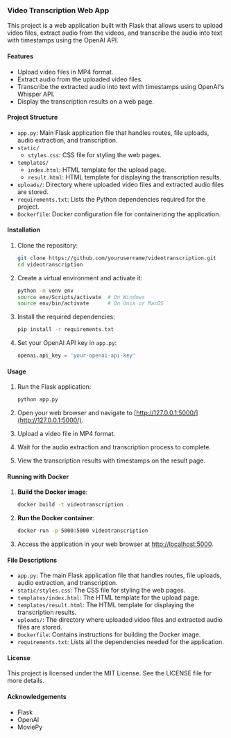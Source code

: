 ### Video Transcription Web App

This project is a web application built with Flask that allows users to upload video files, extract audio from the videos, and transcribe the audio into text with timestamps using the OpenAI API.

#### Features

- Upload video files in MP4 format.
- Extract audio from the uploaded video files.
- Transcribe the extracted audio into text with timestamps using OpenAI's Whisper API.
- Display the transcription results on a web page.

#### Project Structure

- `app.py`: Main Flask application file that handles routes, file uploads, audio extraction, and transcription.
- `static/`
  - `styles.css`: CSS file for styling the web pages.
- `templates/`
  - `index.html`: HTML template for the upload page.
  - `result.html`: HTML template for displaying the transcription results.
- `uploads/`: Directory where uploaded video files and extracted audio files are stored.
- `requirements.txt`: Lists the Python dependencies required for the project.
- `Dockerfile`: Docker configuration file for containerizing the application.

#### Installation

1. Clone the repository:

   ```bash
   git clone https://github.com/yourusername/videotranscription.git
   cd videotranscription
   ```

2. Create a virtual environment and activate it:

   ```bash
   python -m venv env
   source env/Scripts/activate  # On Windows
   source env/bin/activate      # On Unix or MacOS
   ```

3. Install the required dependencies:

   ```bash
   pip install -r requirements.txt
   ```

4. Set your OpenAI API key in `app.py`:

   ```python
   openai.api_key = 'your-openai-api-key'
   ```

#### Usage

1. Run the Flask application:

   ```bash
   python app.py
   ```

2. Open your web browser and navigate to [http://127.0.0.1:5000/](http://127.0.0.1:5000/).

3. Upload a video file in MP4 format.

4. Wait for the audio extraction and transcription process to complete.

5. View the transcription results with timestamps on the result page.

#### Running with Docker

1. **Build the Docker image**:

   ```bash
   docker build -t videotranscription .
   ```

2. **Run the Docker container**:

   ```bash
   docker run -p 5000:5000 videotranscription
   ```

3. Access the application in your web browser at [http://localhost:5000](http://localhost:5000).

#### File Descriptions

- `app.py`: The main Flask application file that handles routes, file uploads, audio extraction, and transcription.
- `static/styles.css`: The CSS file for styling the web pages.
- `templates/index.html`: The HTML template for the upload page.
- `templates/result.html`: The HTML template for displaying the transcription results.
- `uploads/`: The directory where uploaded video files and extracted audio files are stored.
- `Dockerfile`: Contains instructions for building the Docker image.
- `requirements.txt`: Lists all the dependencies needed for the application.

#### License

This project is licensed under the MIT License. See the LICENSE file for more details.

#### Acknowledgements

- Flask
- OpenAI
- MoviePy
